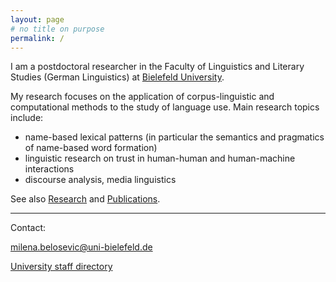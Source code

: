 ```yaml
---
layout: page
# no title on purpose
permalink: /
---
```


 
I am a postdoctoral researcher in the Faculty of Linguistics and Literary Studies (German Linguistics) at <a href="https://www.uni-bielefeld.de/" target="_blank" rel="noopener">Bielefeld University</a>.  


My research focuses on the application of corpus-linguistic and computational methods to the study of language use. Main research topics include:

-  name-based lexical patterns (in particular the semantics and pragmatics of name-based word formation)
-  linguistic research on trust in human-human and human-machine interactions
-  discourse analysis, media linguistics  

See also [Research](Research) and [Publications](Publications).
 
----
Contact:

<a href="mailto:milena.belosevic@uni-bielefeld.de">milena.belosevic@uni-bielefeld.de</a>

[University staff directory](https://ekvv.uni-bielefeld.de/pers_publ/publ/PersonDetail.jsp?personId=337681111)



  
